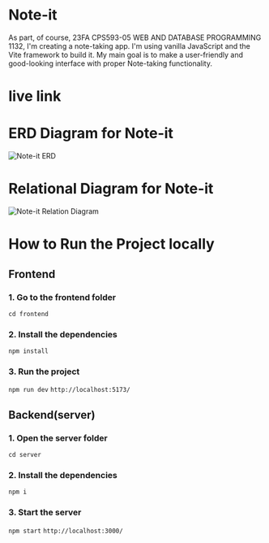 # Note-it
As part, of course, 23FA CPS593-05 WEB AND DATABASE PROGRAMMING 1132, I'm creating a note-taking app. I'm using vanilla JavaScript and the Vite framework to build it. My main goal is to make a user-friendly and good-looking interface with proper Note-taking functionality.

# live link

# ERD Diagram for Note-it
![Note-it ERD](https://github.com/harshptl14/note-it/assets/57007680/0114accb-88fd-44c5-b5cb-554a577823c0)

# Relational Diagram for Note-it
![Note-it Relation Diagram](https://github.com/harshptl14/note-it/assets/57007680/931f34a2-7029-4889-8686-2b3500799b63)

# How to Run the Project locally

## Frontend
### 1. Go to the frontend folder
`cd frontend`

### 2. Install the dependencies

`npm install`

### 3. Run the project

`npm run dev`
`http://localhost:5173/`

## Backend(server)
### 1. Open the server folder
`cd server`
### 2. Install the dependencies
`npm i`
### 3. Start the server
`npm start`
`http://localhost:3000/`


